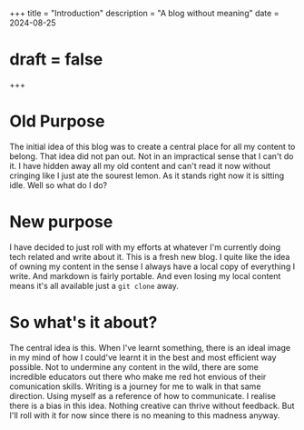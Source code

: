 +++
title = "Introduction"
description = "A blog without meaning"
date = 2024-08-25
# draft = false
+++

# Old Purpose

The initial idea of this blog was to create a central place for all my content to belong. That idea did not pan out.
Not in an impractical sense that I can't do it. I have hidden away all my old content and can't read it now without cringing like I just ate the sourest lemon. 
As it stands right now it is sitting idle. Well so what do I do?

# New purpose

I have decided to just roll with my efforts at whatever I'm currently doing tech related and write about it. This is a fresh new blog. 
I quite like the idea of owning my content in the sense I always have a local copy of everything I write. And markdown is fairly portable. And even losing my local content means it's all available just a `git clone` away.

# So what's it about?

The central idea is this. When I've learnt something, there is an ideal image in my mind of how I could've learnt it in the best and most efficient way possible. 
Not to undermine any content in the wild, there are some incredible educators out there who make me red hot envious of their comunication skills. 
Writing is a journey for me to walk in that same direction. Using myself as a reference of how to communicate. 
I realise there is a bias in this idea. Nothing creative can thrive without feedback. But I'll roll with it for now since there is no meaning to this madness anyway. 
